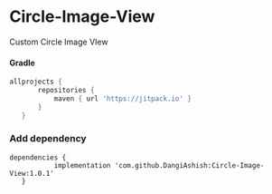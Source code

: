# Circle-Image-View
Custom Circle Image VIew

#### Gradle
 ```gradle
 allprojects {
		repositories {
			maven { url 'https://jitpack.io' }
		}
	}
 ```
 
 ### Add dependency
 
 ```Dependency
 dependencies {
	        implementation 'com.github.DangiAshish:Circle-Image-View:1.0.1'
	}
 ```
